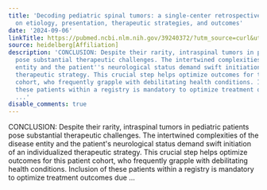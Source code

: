 ```yaml
---
title: 'Decoding pediatric spinal tumors: a single-center retrospective case series
  on etiology, presentation, therapeutic strategies, and outcomes'
date: '2024-09-06'
linkTitle: https://pubmed.ncbi.nlm.nih.gov/39240372/?utm_source=curl&utm_medium=rss&utm_campaign=pubmed-2&utm_content=1FakS-2QOkCT8HsMOQP1bCRQ4YzyumYOmxmF0moLsQ3dFB1E9V&fc=20220326224207&ff=20240906182443&v=2.18.0.post9+e462414
source: heidelberg[Affiliation]
description: 'CONCLUSION: Despite their rarity, intraspinal tumors in pediatric patients
  pose substantial therapeutic challenges. The intertwined complexities of the disease
  entity and the patient''s neurological status demand swift initiation of an individualized
  therapeutic strategy. This crucial step helps optimize outcomes for this patient
  cohort, who frequently grapple with debilitating health conditions. Inclusion of
  these patients within a registry is mandatory to optimize treatment outcomes due
  ...'
disable_comments: true
---
```

CONCLUSION: Despite their rarity, intraspinal tumors in pediatric patients pose substantial therapeutic challenges. The intertwined complexities of the disease entity and the patient's neurological status demand swift initiation of an individualized therapeutic strategy. This crucial step helps optimize outcomes for this patient cohort, who frequently grapple with debilitating health conditions. Inclusion of these patients within a registry is mandatory to optimize treatment outcomes due ...